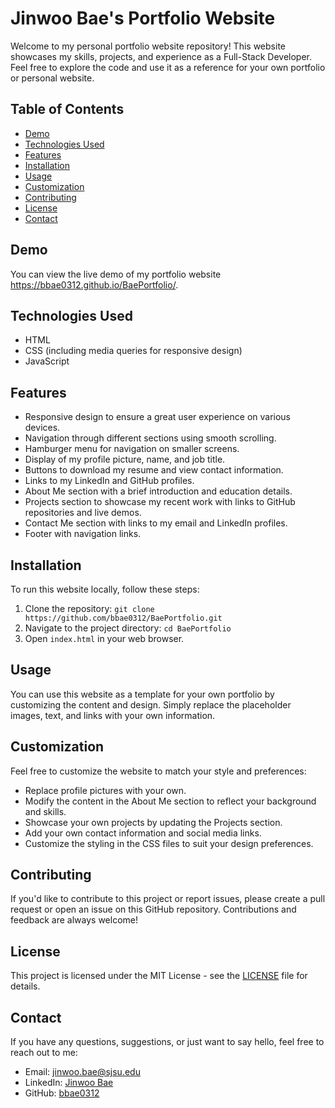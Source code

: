 # Jinwoo Bae's Portfolio Website

Welcome to my personal portfolio website repository! This website showcases my skills, projects, and experience as a Full-Stack Developer. Feel free to explore the code and use it as a reference for your own portfolio or personal website.

## Table of Contents
- [Demo](#demo)
- [Technologies Used](#technologies-used)
- [Features](#features)
- [Installation](#installation)
- [Usage](#usage)
- [Customization](#customization)
- [Contributing](#contributing)
- [License](#license)
- [Contact](#contact)

## Demo
You can view the live demo of my portfolio website https://bbae0312.github.io/BaePortfolio/.

## Technologies Used
- HTML
- CSS (including media queries for responsive design)
- JavaScript

## Features
- Responsive design to ensure a great user experience on various devices.
- Navigation through different sections using smooth scrolling.
- Hamburger menu for navigation on smaller screens.
- Display of my profile picture, name, and job title.
- Buttons to download my resume and view contact information.
- Links to my LinkedIn and GitHub profiles.
- About Me section with a brief introduction and education details.
- Projects section to showcase my recent work with links to GitHub repositories and live demos.
- Contact Me section with links to my email and LinkedIn profiles.
- Footer with navigation links.

## Installation
To run this website locally, follow these steps:
1. Clone the repository: `git clone https://github.com/bbae0312/BaePortfolio.git`
2. Navigate to the project directory: `cd BaePortfolio`
3. Open `index.html` in your web browser.

## Usage
You can use this website as a template for your own portfolio by customizing the content and design. Simply replace the placeholder images, text, and links with your own information.

## Customization
Feel free to customize the website to match your style and preferences:
- Replace profile pictures with your own.
- Modify the content in the About Me section to reflect your background and skills.
- Showcase your own projects by updating the Projects section.
- Add your own contact information and social media links.
- Customize the styling in the CSS files to suit your design preferences.

## Contributing
If you'd like to contribute to this project or report issues, please create a pull request or open an issue on this GitHub repository. Contributions and feedback are always welcome!

## License
This project is licensed under the MIT License - see the [LICENSE](LICENSE) file for details.

## Contact
If you have any questions, suggestions, or just want to say hello, feel free to reach out to me:
- Email: [jinwoo.bae@sjsu.edu](mailto:jinwoo.bae@sjsu.edu)
- LinkedIn: [Jinwoo Bae](https://www.linkedin.com/in/jinwoo-bae-2652a1101/)
- GitHub: [bbae0312](https://github.com/bbae0312)




 
